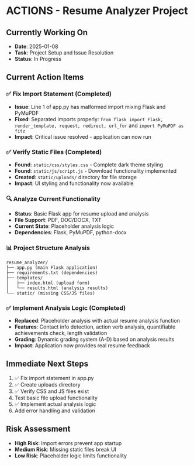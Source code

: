 # ACTIONS - Resume Analyzer Project

## Currently Working On
- **Date**: 2025-01-08
- **Task**: Project Setup and Issue Resolution
- **Status**: In Progress

## Current Action Items

### ✅ Fix Import Statement (Completed)
- **Issue**: Line 1 of app.py has malformed import mixing Flask and PyMuPDF
- **Fixed**: Separated imports properly: `from flask import Flask, render_template, request, redirect, url_for` and `import PyMuPDF as fitz`
- **Impact**: Critical issue resolved - application can now run

### ✅ Verify Static Files (Completed)
- **Found**: `static/css/styles.css` - Complete dark theme styling
- **Found**: `static/js/script.js` - Download functionality implemented
- **Created**: `static/uploads/` directory for file storage
- **Impact**: UI styling and functionality now available

### 🔍 Analyze Current Functionality
- **Status**: Basic Flask app for resume upload and analysis
- **File Support**: PDF, DOC/DOCX, TXT
- **Current State**: Placeholder analysis logic
- **Dependencies**: Flask, PyMuPDF, python-docx

### 📊 Project Structure Analysis
```
resume_analyzer/
├── app.py (main Flask application)
├── requirements.txt (dependencies)
├── templates/
│   ├── index.html (upload form)
│   └── results.html (analysis results)
└── static/ (missing CSS/JS files)
```

### ✅ Implement Analysis Logic (Completed)
- **Replaced**: Placeholder analysis with actual resume analysis function
- **Features**: Contact info detection, action verb analysis, quantifiable achievements check, length validation
- **Grading**: Dynamic grading system (A-D) based on analysis results
- **Impact**: Application now provides real resume feedback

## Immediate Next Steps
1. ✅ Fix import statement in app.py
2. ✅ Create uploads directory 
3. ✅ Verify CSS and JS files exist
4. Test basic file upload functionality
5. ✅ Implement actual analysis logic
6. Add error handling and validation

## Risk Assessment
- **High Risk**: Import errors prevent app startup
- **Medium Risk**: Missing static files break UI
- **Low Risk**: Placeholder logic limits functionality
